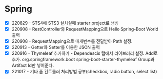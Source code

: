 # Spring


- [x]  220829 - STS4에 STS3 설치실패 starter project로 생성
- [x]  220908 - RestController와 RequestMapping으로 Hello Spring-Boot World출력
- [x]  220908 - RequestMapping으로 매개변수를 전달받아 Path 설정.
- [x]  220913 - Getter와 Setter를 이용한 JSON 출력
- [x]  220916 - Thymeleaf 추가하기 - Dependescis 탭에서 라이브러리 설정. Add로 추가.
<groupId>org.springframework.boot</groupId>
<artifactId>spring-boot-starter-thymeleaf</artifactId> 
Group과 Artifact Id만 넣어준다.
- [x]  221017 - 기타 폼 컨트롤러 처리방법 공부(checkbox, radio button, select list)